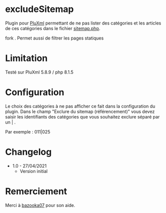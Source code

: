 excludeSitemap
====
Plugin pour [PluXml](https://pluxml.org) permettant de ne pas lister des catégories et les articles de ces catégories dans le fichier [sitemap.php](https://www.sitemaps.org/fr/).

fork . Permet aussi de filtrer les pages statiques

Limitation
====
Testé sur PluXml 5.8.9  / php 8.1.5

Configuration
====
Le choix des catégories à ne pas afficher ce fait dans la configuration du plugin. Dans le champ "Exclure du sitemap (référencement)" vous devez saisir les identifiants des catégories que vous souhaitez exclure séparé par un | .

Par exemple :
    011|025

Changelog
====
* 1.0 - 27/04/2021
  * Version initial

Remerciement
====
Merci à [bazooka07](https://kazimentou.fr) pour son aide.
